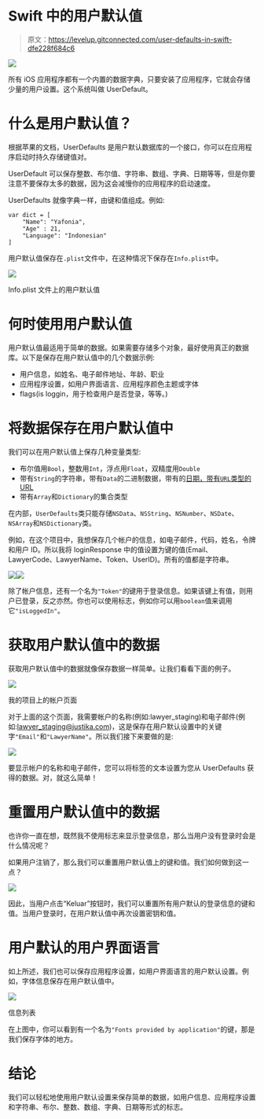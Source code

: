 # Swift 中的用户默认值

> 原文：<https://levelup.gitconnected.com/user-defaults-in-swift-dfe228f684c6>

![](img/30170c9b841f3920b3fd24c18bbdbca3.png)

所有 iOS 应用程序都有一个内置的数据字典，只要安装了应用程序，它就会存储少量的用户设置。这个系统叫做 UserDefault。

# 什么是用户默认值？

根据苹果的文档，UserDefaults 是用户默认数据库的一个接口，你可以在应用程序启动时持久存储键值对。

UserDefault 可以保存整数、布尔值、字符串、数组、字典、日期等等，但是你要注意不要保存太多的数据，因为这会减慢你的应用程序的启动速度。

UserDefaults 就像字典一样，由键和值组成。例如:

```
var dict = [
    "Name": "Yafonia",
    "Age" : 21,
    "Language": "Indonesian"
]
```

用户默认值保存在`.plist`文件中，在这种情况下保存在`Info.plist`中。

![](img/1090701051555e7c8ccde3ccb01bb02f.png)

Info.plist 文件上的用户默认值

# 何时使用用户默认值

用户默认值最适用于简单的数据。如果需要存储多个对象，最好使用真正的数据库。以下是保存在用户默认值中的几个数据示例:

*   用户信息，如姓名、电子邮件地址、年龄、职业
*   应用程序设置，如用户界面语言、应用程序颜色主题或字体
*   flags(is loggin，用于检查用户是否登录，等等。)

# 将数据保存在用户默认值中

我们可以在用户默认值上保存几种变量类型:

*   布尔值用`Bool`，整数用`Int`，浮点用`Float`，双精度用`Double`
*   带有`String`的字符串，带有`Data`的二进制数据，带有的[日期，带有`URL`类型的 URL](https://learnappmaking.com/swift-date-datecomponents-dateformatter-how-to/)
*   带有`Array`和`Dictionary`的集合类型

在内部，`UserDefaults`类只能存储`NSData`、`NSString`、`NSNumber`、`NSDate`、`NSArray`和`NSDictionary`类。

例如，在这个项目中，我想保存几个帐户的信息，如电子邮件，代码，姓名，令牌和用户 ID。所以我将 loginResponse 中的值设置为键的值(Email、LawyerCode、LawyerName、Token、UserID)。所有的值都是字符串。

![](img/edc216c67a7dce47e855fade2c0b81d8.png)![](img/e648e779f4450972fa4b0f219f60694a.png)

除了帐户信息，还有一个名为`"Token"`的键用于登录信息。如果该键上有值，则用户已登录，反之亦然。你也可以使用标志，例如你可以用`boolean`值来调用它`"isLoggedIn"`。

# 获取用户默认值中的数据

获取用户默认值中的数据就像保存数据一样简单。让我们看看下面的例子。

![](img/58912d9ebb0c05e9dae832b25370c8c8.png)

我的项目上的帐户页面

对于上面的这个页面，我需要帐户的名称(例如:lawyer_staging)和电子邮件(例如:lawyer_staging@justika.com)，这是保存在用户默认设置中的关键字`"Email"`和`"LawyerName"`。所以我们接下来要做的是:

![](img/72609ac7820eafcc1535ba96013631e2.png)

要显示帐户的名称和电子邮件，您可以将标签的文本设置为您从 UserDefaults 获得的数据。对，就这么简单！

# 重置用户默认值中的数据

也许你一直在想，既然我不使用标志来显示登录信息，那么当用户没有登录时会是什么情况呢？

如果用户注销了，那么我们可以重置用户默认值上的键和值。我们如何做到这一点？

![](img/fa0db313a8da2780a9fe176d0659ed4b.png)

因此，当用户点击“Keluar”按钮时，我们可以重置所有用户默认的登录信息的键和值。当用户登录时，在用户默认值中再次设置密钥和值。

# 用户默认的用户界面语言

如上所述，我们也可以保存应用程序设置，如用户界面语言的用户默认设置。例如，字体信息保存在用户默认值中。

![](img/6a0835713781a25ecd81971a66629cce.png)

信息列表

在上图中，你可以看到有一个名为`"Fonts provided by application"`的键，那是我们保存字体的地方。

# 结论

我们可以轻松地使用用户默认设置来保存简单的数据，如用户信息、应用程序设置和字符串、布尔、整数、数组、字典、日期等形式的标志。